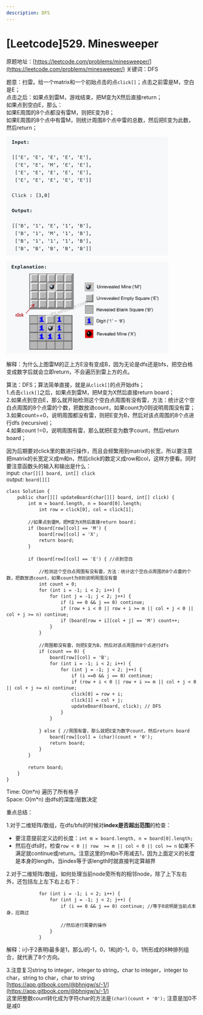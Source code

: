 ```yaml
---
description: DFS
---
```


# \[Leetcode\]529. Minesweeper

原题地址：[https://leetcode.com/problems/minesweeper/](https://leetcode.com/problems/minesweeper/) 关键词：DFS

题意：扫雷。给一个matrix和一个初始点击的点`click[]`；点击之前雷是M，空白是E；  
点击之后：如果点到雷M，游戏结束，把M变为X然后直接return；  
如果点到空白E，那么：  
如果E周围的8个点都没有雷M，则把E变为B；  
如果E周围的8个点中有雷M，则统计周围8个点中雷的总数，然后把E变为此数，然后return；

![](.gitbook/assets/screen-shot-2021-01-27-at-11.23.57-pm.png)

![](.gitbook/assets/screen-shot-2021-01-27-at-11.24.07-pm.png)

解释：为什么上图雷M的正上方E没有变成B，因为无论是dfs还是bfs，把空白格变成数字后就会立即return，不会遍历到雷上方的点。



算法：DFS；算法简单直接，就是从`click[]`的点开始dfs；  
1.点击`click[]`之后，如果点到雷M，把M变为X然后直接return board；  
2.如果点到空白E，那么就开始检测这个空白点周围有没有雷，方法：统计这个空白点周围的8个点雷的个数，把数放进count，如果count为0则说明周围没有雷；  
3.如果count==0，说明周围都没有雷，则把E变为B，然后对该点周围的8个点进行dfs \(recursive\)；  
4.如果count !=0，说明周围有雷，那么就把E变为数字count，然后return board；

因为后期要对click里的数进行操作，而且会频繁用到matrix的长宽，所以要注意把matrix的长宽定义成m和n，然后click的数定义成row和col，这样方便看。同时要注意函数头的输入和输出是什么：  
input: `char[][] board, int[] click`  
output: `board[][]`

```text
class Solution {
    public char[][] updateBoard(char[][] board, int[] click) {
        int m = board.length, n = board[0].length;
		    int row = click[0], col = click[1];
        
        //如果点到雷M，把M变为X然后直接return board；
        if (board[row][col] == 'M') {
            board[row][col] = 'X';
            return board;
        }

        if (board[row][col] == 'E') { //点到空白
        
            //检测这个空白点周围有没有雷，方法：统计这个空白点周围的8个点雷的个数，把数放进count，如果count为0则说明周围没有雷
            int count = 0;
            for (int i = -1; i < 2; i++) {
                for (int j = -1; j < 2; j++) {
                    if (i == 0 && j == 0) continue;
                    if (row + i < 0 || row + i >= m || col + j < 0 || col + j >= n) continue;
                    if (board[row + i][col + j] == 'M') count++;
                }
            }  
            
            //周围都没有雷，则把E变为B，然后对该点周围的8个点进行dfs
            if (count == 0) { 
                board[row][col] = 'B';
                for (int i = -1; i < 2; i++) {
                    for (int j = -1; j < 2; j++) {
                        if (i ==0 && j == 0) continue;
                        if (row + i < 0 || row + i >= m || col + j < 0 || col + j >= n) continue;
                        click[0] = row + i;
                        click[1] = col + j;
                        updateBoard(board, click); // DFS
                    }
                }     
                
            } else { //周围有雷，那么就把E变为数字count，然后return board
                board[row][col] = (char)(count + '0');
                return board;
            }
        }
              
        return board;
    }
}
```

Time: O\(m\*n\) 遍历了所有格子  
Space: O\(m\*n\) 由dfs的深度/层数决定



重点总结：

1.对于二维矩阵/数组，在dfs/bfs的时候对**index是否超出范围**的检查：

* 要注意提前定义边的长度：`int m = board.length, n = board[0].length;`
* 然后在dfs时，检查`row < 0 || row  >= m || col < 0 || col >= n` 如果不满足就continue或return。注意这里的m和n不用减去1，因为上面定义的长度是本身的length，当index等于该length时就直接判定算越界

2.对于二维矩阵/数组，如何处理当前node旁所有的相邻node，除了上下左右外，还包括左上左下右上右下：

```text
            for (int i = -1; i < 2; i++) {
                for (int j = -1; j < 2; j++) {
                    if (i == 0 && j == 0) continue; //等于0说明是当前点本身，应跳过
                    
                    //然后进行需要的操作
                }
            } 
```

解释：i小于2表明i最多是1，那么i的-1，0，1和j的-1，0，1所形成的8种排列组合，就代表了8个方向。

3.注意复习string to integer，integer to string，char to integer，integer to char，string to char，char to string [https://app.gitbook.com/@bhnigw/s/-1/](https://app.gitbook.com/@bhnigw/s/-1/)  
这里把整数count转化成为字符char的方法是`(char)(count + '0');` 注意是加0不是减0

